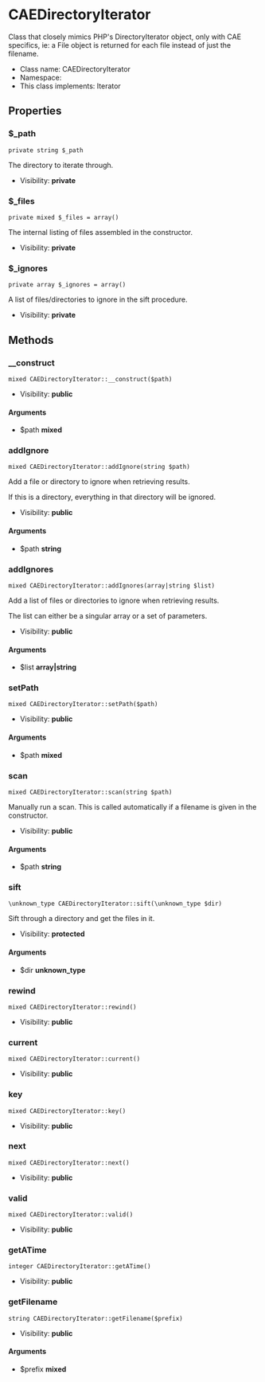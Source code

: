 CAEDirectoryIterator
===============

Class that closely mimics PHP&#039;s DirectoryIterator object, only with CAE specifics,
ie: a File object is returned for each file instead of just the filename.




* Class name: CAEDirectoryIterator
* Namespace: 
* This class implements: Iterator




Properties
----------


### $_path

    private string $_path

The directory to iterate through.



* Visibility: **private**


### $_files

    private mixed $_files = array()

The internal listing of files assembled in the constructor.



* Visibility: **private**


### $_ignores

    private array $_ignores = array()

A list of files/directories to ignore in the sift procedure.



* Visibility: **private**


Methods
-------


### __construct

    mixed CAEDirectoryIterator::__construct($path)





* Visibility: **public**


#### Arguments
* $path **mixed**



### addIgnore

    mixed CAEDirectoryIterator::addIgnore(string $path)

Add a file or directory to ignore when retrieving results.

If this is a directory, everything in that directory will be ignored.

* Visibility: **public**


#### Arguments
* $path **string**



### addIgnores

    mixed CAEDirectoryIterator::addIgnores(array|string $list)

Add a list of files or directories to ignore when retrieving results.

The list can either be a singular array or a set of parameters.

* Visibility: **public**


#### Arguments
* $list **array|string**



### setPath

    mixed CAEDirectoryIterator::setPath($path)





* Visibility: **public**


#### Arguments
* $path **mixed**



### scan

    mixed CAEDirectoryIterator::scan(string $path)

Manually run a scan.  This is called automatically if a filename is given in the constructor.



* Visibility: **public**


#### Arguments
* $path **string**



### sift

    \unknown_type CAEDirectoryIterator::sift(\unknown_type $dir)

Sift through a directory and get the files in it.



* Visibility: **protected**


#### Arguments
* $dir **unknown_type**



### rewind

    mixed CAEDirectoryIterator::rewind()





* Visibility: **public**




### current

    mixed CAEDirectoryIterator::current()





* Visibility: **public**




### key

    mixed CAEDirectoryIterator::key()





* Visibility: **public**




### next

    mixed CAEDirectoryIterator::next()





* Visibility: **public**




### valid

    mixed CAEDirectoryIterator::valid()





* Visibility: **public**




### getATime

    integer CAEDirectoryIterator::getATime()





* Visibility: **public**




### getFilename

    string CAEDirectoryIterator::getFilename($prefix)





* Visibility: **public**


#### Arguments
* $prefix **mixed**


